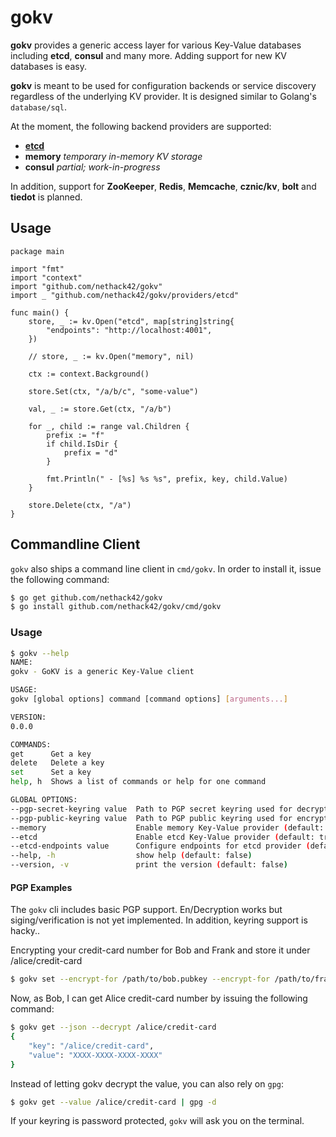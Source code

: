 # gokv

**gokv** provides a generic access layer for various Key-Value databases including
**etcd**, **consul** and many more. Adding support for new KV databases is easy.

**gokv** is meant to be used for configuration backends or service discovery 
regardless of the underlying KV provider. It is designed similar to Golang's
`database/sql`. 

At the moment, the following backend providers are supported:

- **[etcd](providers/etcd/README.md)**
- **memory** *temporary in-memory KV storage*
- **consul** *partial; work-in-progress*

In addition, support for **ZooKeeper**, **Redis**, **Memcache**, **cznic/kv**,
**bolt** and **tiedot** is planned.

## Usage

```golang
package main

import "fmt"
import "context"
import "github.com/nethack42/gokv"
import _ "github.com/nethack42/gokv/providers/etcd"

func main() {
    store, _ := kv.Open("etcd", map[string]string{
        "endpoints": "http://localhost:4001",
    })

    // store, _ := kv.Open("memory", nil)

    ctx := context.Background()

    store.Set(ctx, "/a/b/c", "some-value")

    val, _ := store.Get(ctx, "/a/b")

    for _, child := range val.Children {
        prefix := "f"
        if child.IsDir {
            prefix = "d" 
        }

        fmt.Println(" - [%s] %s %s", prefix, key, child.Value)
    }

    store.Delete(ctx, "/a")
}
```

## Commandline Client

`gokv` also ships a command line client in `cmd/gokv`. In order to install it,
issue the following command:

```bash
$ go get github.com/nethack42/gokv
$ go install github.com/nethack42/gokv/cmd/gokv
```

### Usage

```bash
$ gokv --help
NAME:
gokv - GoKV is a generic Key-Value client

USAGE:
gokv [global options] command [command options] [arguments...]

VERSION:
0.0.0

COMMANDS:
get      Get a key
delete   Delete a key
set      Set a key
help, h  Shows a list of commands or help for one command

GLOBAL OPTIONS:
--pgp-secret-keyring value  Path to PGP secret keyring used for decryption and signing (default: "/home/alice/.gnupg/secring.gpg")
--pgp-public-keyring value  Path to PGP public keyring used for encryption and signature verification (default: "/home/alice/.gnupg/pubring.gpg")
--memory                    Enable memory Key-Value provider (default: false) [$USE_MEMORY]
--etcd                      Enable etcd Key-Value provider (default: true) [$USE_ETCD]
--etcd-endpoints value      Configure endpoints for etcd provider (default: "http://localhost:4001/") [$ETCD_ENDPOINTS]
--help, -h                  show help (default: false)
--version, -v               print the version (default: false)
```

#### PGP Examples

The `gokv` cli includes basic PGP support. En/Decryption works but siging/verification
is not yet implemented. In addition, keyring support is hacky..

Encrypting your credit-card number for Bob and Frank and store it under /alice/credit-card

```bash
$ gokv set --encrypt-for /path/to/bob.pubkey --encrypt-for /path/to/frank.pubkey /alice/credit-card "XXXX-XXXX-XXXX-XXXX"
```

Now, as Bob, I can get Alice credit-card number by issuing the following command:

```bash
$ gokv get --json --decrypt /alice/credit-card
{
    "key": "/alice/credit-card",
    "value": "XXXX-XXXX-XXXX-XXXX"
}
```

Instead of letting gokv decrypt the value, you can also rely on `gpg`:
```bash
$ gokv get --value /alice/credit-card | gpg -d
```

If your keyring is password protected, `gokv` will ask you on the terminal.
